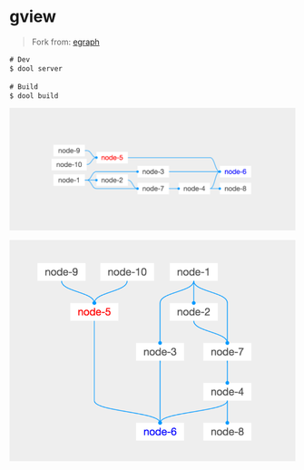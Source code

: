 gview
=====

> Fork from: [egraph](https://github.com/likr/egraph)

```
# Dev
$ dool server

# Build
$ dool build
```

![image](examples/img1.png)

![image](examples/img2.png)
